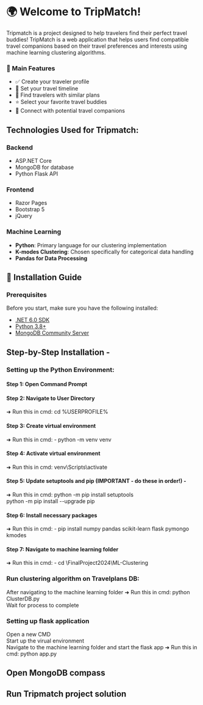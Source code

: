# 🌍 Welcome to TripMatch! 

Tripmatch is a  project designed to help travelers find their perfect travel buddies!
TripMatch is a web application that helps users find compatible travel companions based on their travel preferences and interests using machine learning clustering algorithms.

### 🎯 Main Features
- ✅ Create your traveler profile
- 📅 Set your travel timeline
- 🤝 Find travelers with similar plans
- ⭐ Select your favorite travel buddies
- 📱 Connect with potential travel companions


## Technologies Used for Tripmatch:

### Backend
- ASP.NET Core
- MongoDB for database
- Python Flask API

### Frontend
- Razor Pages
- Bootstrap 5
- jQuery

### Machine Learning
- **Python**: Primary language for our clustering implementation
- **K-modes Clustering**: Chosen specifically for categorical data handling
- **Pandas for Data Processing**


## 🚀 Installation Guide

### Prerequisites
Before you start, make sure you have the following installed:
- [.NET 6.0 SDK](https://dotnet.microsoft.com/download/dotnet/6.0)
- [Python 3.8+](https://www.python.org/downloads/)
- [MongoDB Community Server](https://www.mongodb.com/try/download/community)

## Step-by-Step Installation - 
### Setting up the Python Environment:
#### Step 1: Open Command Prompt
#### Step 2: Navigate to User Directory
➜ Run this in cmd: cd %USERPROFILE%
#### Step 3: Create virtual environment
➜ Run this in cmd: - python -m venv venv
#### Step 4: Activate virtual environment
➜ Run this in cmd: venv\Scripts\activate
#### Step 5: Update setuptools and pip (IMPORTANT - do these in order!) -
➜ Run this in cmd:
python -m pip install setuptools<br>
python -m pip install --upgrade pip<br>
#### Step 6: Install necessary packages
➜ Run this in cmd: - pip install numpy pandas scikit-learn flask pymongo kmodes
#### Step 7: Navigate to machine learning folder
➜ Run this in cmd: - cd \FinalProject2024\ML-Clustering

### Run clustering algorithm on Travelplans DB:
After navigating to the machine learning folder ➜ Run this in cmd: python ClusterDB.py<br>
Wait for process to complete

### Setting up flask application
Open a new CMD<br>
Start up the virual environment<br> 
Navigate to the machine learning folder and start the flask app ➜ Run this in cmd: python app.py

## Open MongoDB compass

## Run Tripmatch project solution